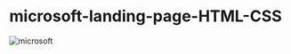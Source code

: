 # microsoft-landing-page-HTML-CSS
![microsoft](https://user-images.githubusercontent.com/76960865/167284515-2faabc6a-6e44-4223-ba5a-d56a7523bad9.png)

